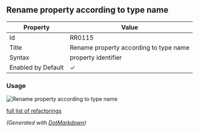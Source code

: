## Rename property according to type name

| Property           | Value                                  |
| ------------------ | -------------------------------------- |
| Id                 | RR0115                                 |
| Title              | Rename property according to type name |
| Syntax             | property identifier                    |
| Enabled by Default | &#x2713;                               |

### Usage

![Rename property according to type name](../../images/refactorings/RenamePropertyAccordingToTypeName.png)

[full list of refactorings](Refactorings.md)

*\(Generated with [DotMarkdown](http://github.com/JosefPihrt/DotMarkdown)\)*